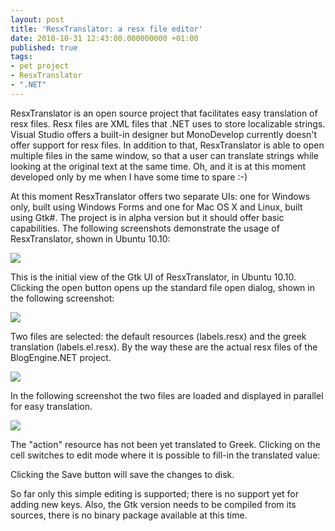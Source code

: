 ```yaml
---
layout: post
title: 'ResxTranslator: a resx file editor'
date: 2010-10-31 12:43:00.000000000 +01:00
published: true
tags:
- pet project
- ResxTranslator
- ".NET"
---
```


ResxTranslator is an open source project that facilitates easy translation of resx files. Resx files are XML files that .NET uses to store localizable strings. Visual Studio offers a built-in designer but MonoDevelop currently doesn't offer support for resx files. In addition to that, ResxTranslator is able to open multiple files in the same window, so that a user can translate strings while looking at the original text at the same time. Oh, and it is at this moment developed only by me when I have some time to spare :-)<!--more-->

At this moment ResxTranslator offers two separate UIs: one for Windows only, built using Windows Forms and one for Mac OS X and Linux, built using Gtk#. The project is in alpha version but it should offer basic capabilities. The following screenshots demonstrate the usage of ResxTranslator, shown in Ubuntu 10.10:

<img src="{% link /assets/2010/resxtranslatorgtk-empty.png %}" />

This is the initial view of the Gtk UI of ResxTranslator, in Ubuntu 10.10. Clicking the open button opens up the standard file open dialog, shown in the following screenshot:

<img src="{% link /assets/2010/resxtranslatorgtk-two-files.png %}" />

Two files are selected: the default resources (labels.resx) and the greek translation (labels.el.resx). By the way these are the actual resx files of the BlogEngine.NET project.

<img src="{% link /assets/2010/resxtranslatorgtk-open-dialog.png %}" />

In the following screenshot the two files are loaded and displayed in parallel for easy translation.

<img src="{% link /assets/2010/resxtranslatorgtk-editing.png %}" />

The "action" resource has not been yet translated to Greek. Clicking on the cell switches to edit mode where it is possible to fill-in the translated value:

Clicking the Save button will save the changes to disk.

So far only this simple editing is supported; there is no support yet for adding new keys. Also, the Gtk version needs to be compiled from its sources, there is no binary package available at this time.
